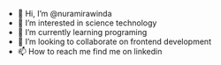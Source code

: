 - 👋 Hi, I’m @nuramirawinda
- 👀 I’m interested in science technology
- 🌱 I’m currently learning programing
- 💞️ I’m looking to collaborate on frontend development
- 📫 How to reach me find me on linkedin 

<!---
nuramirawinda/nuramirawinda is a ✨ special ✨ repository because its `README.md` (this file) appears on your GitHub profile.
You can click the Preview link to take a look at your changes.
--->
